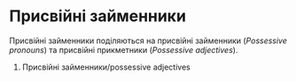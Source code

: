 # Присвійні займенники

Присвійні займенники поділяються на <span class="p1">присвійні займенники</span> (<i>Possessive pronouns</i>) та <span class="p1">присвійні прикметники</span> (<i>Possessive adjectives</i>).<br>
<ol>
<li>Присвійні займенники/possessive adjectives

</li>
</ol>
